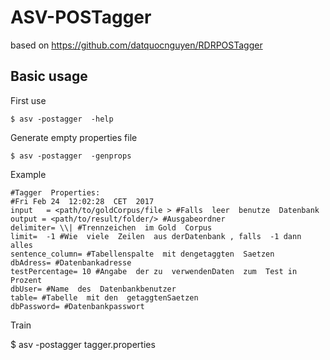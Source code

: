 # ASV-POSTagger

based on https://github.com/datquocnguyen/RDRPOSTagger

## Basic usage
First use

    $ asv -postagger  -help
    
Generate empty properties file

    $ asv -postagger  -genprops
    
Example

    #Tagger  Properties:
    #Fri Feb 24  12:02:28  CET  2017
    input   = <path/to/goldCorpus/file > #Falls  leer  benutze  Datenbank
    output = <path/to/result/folder/> #Ausgabeordner
    delimiter= \\| #Trennzeichen  im Gold  Corpus
    limit=  -1 #Wie  viele  Zeilen  aus derDatenbank , falls  -1 dann  alles
    sentence_column= #Tabellenspalte  mit dengetaggten  Saetzen
    dbAdress= #Datenbankadresse
    testPercentage= 10 #Angabe  der zu  verwendenDaten  zum  Test in  Prozent
    dbUser= #Name  des  Datenbankbenutzer
    table= #Tabelle  mit den  getaggtenSaetzen
    dbPassword= #Datenbankpasswort
    
Train

   $ asv -postagger  tagger.properties
